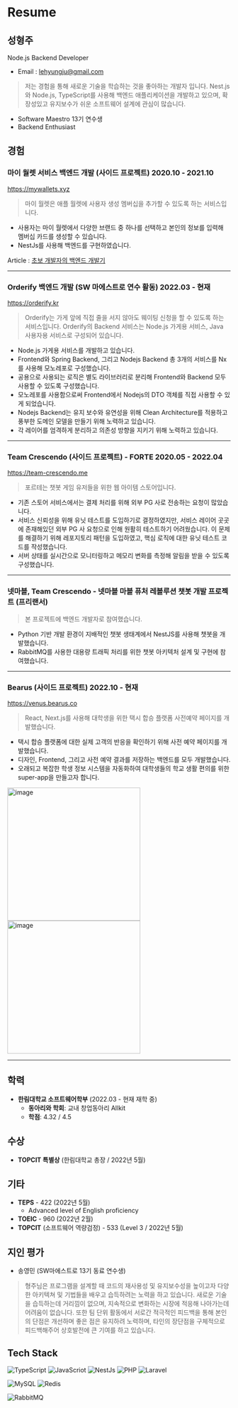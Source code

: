 # Resume
## 성형주
Node.js Backend Developer

* Email : lehyungju@gmail.com

> 저는 경험을 통해 새로운 기술을 학습하는 것을 좋아하는 개발자 입니다.
 Nest.js와 Node.js, TypeScript를 사용해 백엔드 애플리케이션을
 개발하고 있으며, 확장성있고 유지보수가 쉬운 소프트웨어 설계에
 관심이 많습니다.

* Software Maestro 13기 연수생
* Backend Enthusiast

## 경험
### 마이 월렛 서비스 백엔드 개발 (사이드 프로젝트) 2020.10 - 2021.10
https://mywallets.xyz 

> 마이 월렛은 애플 월렛에 사용자 생성 멤버십을 추가할 수 있도록 하는 서비스입니다.

* 사용자는 마이 월렛에서 다양한 브랜드 중 하나를 선택하고 본인의 정보를 입력해 멤버십 카드를 생성할 수 있습니다.
* NestJs를 사용해 백엔드를 구현하였습니다.

Article : [초보 개발자의 백엔드 개발기](https://velog.io/@team_croco/%EC%B4%88%EB%B3%B4-%EA%B0%9C%EB%B0%9C%EC%9E%90%EC%9D%98-myWallets-%EB%B0%B1%EC%97%94%EB%93%9C-%EA%B0%9C%EB%B0%9C%EA%B8%B0)

---
### Orderify 백엔드 개발 (SW 마에스트로 연수 활동) 2022.03 - 현재
https://orderify.kr

> Orderify는 가게 앞에 직접 줄을 서지 않아도 웨이팅 신청을 할 수 있도록 하는 서비스입니다. Orderify의 Backend 서비스는 Node.js 가게용 서비스, Java 사용자용 서비스로 구성되어 있습니다.

* Node.js 가게용 서비스를 개발하고 있습니다.
* Frontend와 Spring Backend, 그리고 Nodejs Backend 총 3개의 서비스를 Nx를 사용해 모노레포로 구성했습니다.
* 공용으로 사용되는 로직은 별도 라이브러리로 분리해 Frontend와 Backend 모두 사용할 수 있도록 구성했습니다.
* 모노레포를 사용함으로써 Frontend에서 Nodejs의 DTO 객체를 직접 사용할 수 있게 되었습니다.
* Nodejs Backend는 유지 보수와 유연성을 위해 Clean Architecture를 적용하고 풍부한 도메인 모델을 만들기 위해 노력하고 있습니다.
* 각 레이어를 엄격하게 분리하고 의존성 방향을 지키기 위해 노력하고 있습니다.

---

### Team Crescendo (사이드 프로젝트) - FORTE 2020.05 - 2022.04
https://team-crescendo.me

> 포르테는 챗봇 게임 유저들을 위한 웹 아이템 스토어입니다.
* 기존 스토어 서비스에서는 결제 처리를 위해 외부 PG 사로 전송하는 요청이 많았습니다.
* 서비스 신뢰성을 위해 유닛 테스트를 도입하기로 결정하였지만, 서비스 레이어 곳곳에 존재해있던 외부 PG 사 요청으로 인해 원활히 테스트하기 어려웠습니다. 이 문제를 해결하기 위해 레포지토리 패턴을 도입하였고, 핵심 로직에 대한 유닛 테스트 코드를 작성했습니다.
* 서버 상태를 실시간으로 모니터링하고 메모리 변화를 측정해 알림을 받을 수 있도록 구성했습니다.

---

### 넷마블, Team Crescendo - 넷마블 마블 퓨처 레볼루션 챗봇 개발 프로젝트 (프리랜서)

> 본 프로젝트에 백엔드 개발자로 참여했습니다.
* Python 기반 개발 환경이 지배적인 챗봇 생태계에서 NestJS를 사용해 챗봇을 개발했습니다.
* RabbitMQ를 사용한 대용량 트래픽 처리를 위한 챗봇 아키텍처 설계 및 구현에 참여했습니다.

---
### Bearus (사이드 프로젝트) 2022.10 - 현재
https://venus.bearus.co 

> React, Next.js를 사용해 대학생을 위한 택시 합승 플랫폼 사전예약 페이지를 개발했습니다.

* 택시 합승 플랫폼에 대한 실제 고객의 반응을 확인하기 위해 사전 예약 페이지를 개발했습니다.
* 디자인, Frontend, 그리고 사전 예약 결과를 저장하는 백엔드를 모두 개발했습니다.
* 오래되고 복잡한 학생 정보 시스템을 자동화하여 대학생들의 학교 생활 편의를 위한 super-app을 만들고자 합니다.

<img width="300" alt="image" src="https://user-images.githubusercontent.com/9509286/197349819-e113638d-5bf0-4fd1-9645-246621366c93.png">
<img width="300" alt="image" src="https://user-images.githubusercontent.com/9509286/197349836-049be7b9-240c-4c3b-9296-388e2b5f59bd.png">

---

## 학력
* **한림대학교 소프트웨어학부** (2022.03 - 현재 재학 중)
	* **동아리와 학회**: 교내 창업동아리 Allkit
	* **학점**: 4.32 / 4.5

## 수상
* **TOPCIT 특별상** (한림대학교 총장 / 2022년 5월)

## 기타
* **TEPS** - 422 (2022년 5월)
	* Advanced level of English proficiency
* **TOEIC** - 960 (2022년 2월)
* **TOPCIT** (소프트웨어 역량검정) - 533 (Level 3 / 2022년 5월)

## 지인 평가

* 송영민 (SW마에스트로 13기 동료 연수생)
> 형주님은 프로그램을 설계할 때 코드의 재사용성 및 유지보수성을 높이고자 다양한 아키텍쳐 및 기법들을 배우고 습득하려는 노력을 하고 있습니다. 새로운 기술을 습득하는데 거리낌이 없으며, 지속적으로 변화하는 시장에 적응해 나아가는데 어려움이 없습니다. 또한 팀 단위 활동에서 서로간 적극적인 피드백을 통해 본인의 단점은 개선하며 좋은 점은 유지하려 노력하며, 타인의 장단점을 구체적으로 피드백해주어 상호발전에 큰 기여를 하고 있습니다.

## Tech Stack
![TypeScript](https://img.shields.io/badge/TypeScript-007aac?style=for-the-badge&logo=typescript&logoColor=white)
![JavaScriot](https://img.shields.io/badge/JavaScript-f0db4f?style=for-the-badge&logo=javascript&logoColor=323330) 
![NestJs](https://img.shields.io/badge/NestJs-e0234e?style=for-the-badge&logo=nestjs&logoColor=white) 
![PHP](https://img.shields.io/badge/PHP-47448a?style=for-the-badge&logo=php&logoColor=white) 
![Laravel](https://img.shields.io/badge/Laravel-fb503b?style=for-the-badge&logo=laravel&logoColor=white) 

![MySQL](https://img.shields.io/badge/MySQL-00758f?style=for-the-badge&logo=mysql&logoColor=white) 
![Redis](https://img.shields.io/badge/Redis-d82c20?style=for-the-badge&logo=redis&logoColor=white) 

![RabbitMQ](https://img.shields.io/badge/RabbitMQ-ff6600?style=for-the-badge&logo=rabbitmq&logoColor=white) 



